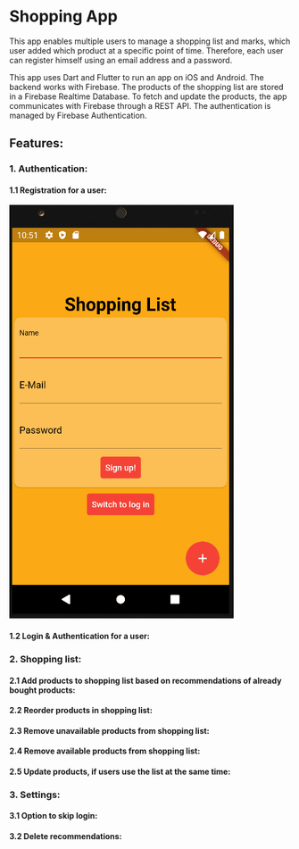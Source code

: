 # Shopping App

This app enables multiple users to manage a shopping list and marks, which user added which product at a specific point of time. Therefore, each user can register himself using an email address and a password.

This app uses Dart and Flutter to run an app on iOS and Android. 
The backend works with Firebase. The products of the shopping list are stored in a Firebase Realtime Database. To fetch and update the products, the app communicates with Firebase through a REST API. The authentication is managed by Firebase Authentication. 


## Features:

### 1. Authentication:

#### 1.1 Registration for a user:

![](https://github.com/LarsDman/ShoppingAppFlutter/blob/main/Gifs/Registration.gif)

#### 1.2 Login & Authentication for a user:

### 2. Shopping list:

#### 2.1 Add products to shopping list based on recommendations of already bought products:

#### 2.2 Reorder products in shopping list:

#### 2.3 Remove unavailable products from shopping list:

#### 2.4 Remove available products from shopping list:

#### 2.5 Update products, if users use the list at the same time: 

### 3. Settings:

#### 3.1 Option to skip login:

#### 3.2 Delete recommendations:
